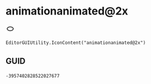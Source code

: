 # animationanimated@2x
![](/img/animationanimated@2x.png)

``` CSharp
EditorGUIUtility.IconContent("animationanimated@2x")
```
## GUID
```
-3957402828522027677
```
